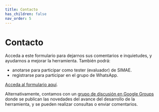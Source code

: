```yaml
---
title: Contacto
has_children: false
nav_order: 5
---
```

# Contacto

Acceda a este formulario para dejarnos sus comentarios e inquietudes, y ayudarnos a mejorar la herramienta. También podrá:
* anotarse para participar como tester (evaluador) de SIMAE.
* registrarse para participar en el grupo de WhatsApp.

[Acceda al formulario aquí](https://forms.gle/kABFnMF4jzv6ssZcA).

Alternativamente, contamos con un [grupo de discusión en Google Groups](https://groups.google.com/g/tiflosf-simae/) donde se publican las novedades del avance del desarrollo de la herramienta, y se pueden realizar consultas o enviar comentarios.
